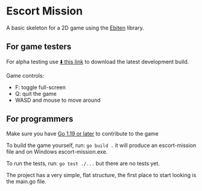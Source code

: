 # Escort Mission

A basic skeleton for a 2D game using the [Ebiten](https://ebiten.org/) library.

## For game testers

For alpha testing use [⬇️ this link](https://nightly.link/sinisterstuf/escort-mission/workflows/build/main/escort-mission-bundle.zip) to download the latest development build.

Game controls:
- F: toggle full-screen
- Q: quit the game
- WASD and mouse to move around

## For programmers

Make sure you have [Go 1.19 or later](https://go.dev/) to contribute to the game

To build the game yourself, run: `go build .` it will produce an escort-mission file and on Windows escort-mission.exe.

To run the tests, run: `go test ./...` but there are no tests yet.

The project has a very simple, flat structure, the first place to start looking is the main.go file.
